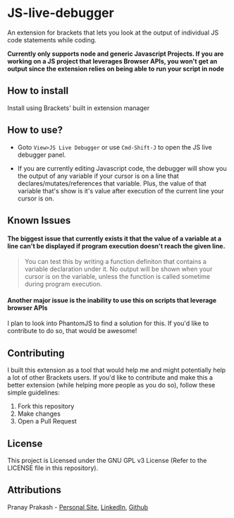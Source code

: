# JS-live-debugger
An extension for brackets that lets you look at the output of individual JS code statements while coding.

**Currently only supports node and generic Javascript Projects. If you are working on a JS project that leverages Browser APIs, you won't get an output since the extension relies on being able to run your script in node**

## How to install
Install using Brackets' built in extension manager

## How to use?

* Goto `View>JS Live Debugger` or use `Cmd-Shift-J` to open the JS live debugger panel.

* If you are currently editing Javascript code, the debugger will show you the output of any variable if your cursor is on a line that declares/mutates/references that variable. Plus, the value of that variable that's show is it's value after execution of the current line your cursor is on.

## Known Issues

#### The biggest issue that currently exists it that the value of a variable at a line can't be displayed if program execution doesn't reach the given line.

> You can test this by writing a function definiton that contains a variable declaration under it. No output will be shown when your cursor is on the variable, unless the function is called sometime during program execution.

#### Another major issue is the inability to use this on scripts that leverage browser APIs

I plan to look into PhantomJS to find a solution for this. If you'd like to contribute to do so, that would be awesome!

## Contributing

I built this extension as a tool that would help me and might potentially help a lot of other Brackets users. If you'd like to contribute and make this a better extension (while helping more people as you do so), follow these simple guidelines:

1. Fork this repository
2. Make changes
3. Open a Pull Request

## License

This project is Licensed under the GNU GPL v3 License (Refer to the LICENSE file in this repository).

## Attributions


Pranay Prakash - [Personal Site](http://pranayprakash.co), [LinkedIn](http://linkedin.com/in/pranaygp), [Github](http://github.com/pranaygp)